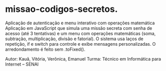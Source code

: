 # missao-codigos-secretos.
Aplicação de autenticação e menu interativo com operações matemática
Aplicação em JavaScript que simula uma missão secreta com senha de acesso (até 3 tentativas) e um menu com operações matemáticas (soma, subtração, multiplicação, divisão e fatorial). O sistema usa laços de repetição, if e switch para controle e exibe mensagens personalizadas. O arredondamento é feito sem .toFixed().

Autor: Kauã, Vitória, Verônica, Emanuel
Turma: Técnico em Informática para Internet – SENAI
